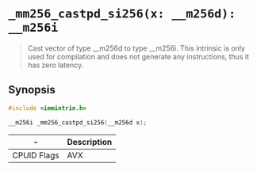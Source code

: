 `_mm256_castpd_si256(x: __m256d): __m256i`
==========================================

> Cast vector of type __m256d to type __m256i. This intrinsic is only used for compilation and does not generate any instructions, thus it has zero latency.

## Synopsis

```c
#include <immintrin.h>

__m256i _mm256_castpd_si256(__m256d x);
```

| -           | Description |
| ----------- | ----------- |
| CPUID Flags | AVX         |
